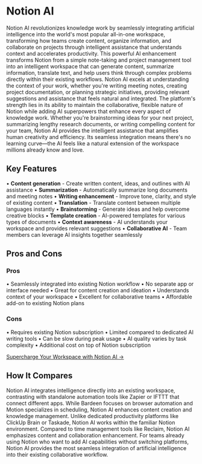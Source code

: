 # Notion AI

Notion AI revolutionizes knowledge work by seamlessly integrating artificial intelligence into the world's most popular all-in-one workspace, transforming how teams create content, organize information, and collaborate on projects through intelligent assistance that understands context and accelerates productivity. This powerful AI enhancement transforms Notion from a simple note-taking and project management tool into an intelligent workspace that can generate content, summarize information, translate text, and help users think through complex problems directly within their existing workflows. Notion AI excels at understanding the context of your work, whether you're writing meeting notes, creating project documentation, or planning strategic initiatives, providing relevant suggestions and assistance that feels natural and integrated. The platform's strength lies in its ability to maintain the collaborative, flexible nature of Notion while adding AI superpowers that enhance every aspect of knowledge work. Whether you're brainstorming ideas for your next project, summarizing lengthy research documents, or writing compelling content for your team, Notion AI provides the intelligent assistance that amplifies human creativity and efficiency. Its seamless integration means there's no learning curve—the AI feels like a natural extension of the workspace millions already know and love.

## Key Features

• **Content generation** - Create written content, ideas, and outlines with AI assistance
• **Summarization** - Automatically summarize long documents and meeting notes
• **Writing enhancement** - Improve tone, clarity, and style of existing content
• **Translation** - Translate content between multiple languages instantly
• **Brainstorming** - Generate ideas and help overcome creative blocks
• **Template creation** - AI-powered templates for various types of documents
• **Context awareness** - AI understands your workspace and provides relevant suggestions
• **Collaborative AI** - Team members can leverage AI insights together seamlessly

## Pros and Cons

### Pros
• Seamlessly integrated into existing Notion workflow
• No separate app or interface needed
• Great for content creation and ideation
• Understands context of your workspace
• Excellent for collaborative teams
• Affordable add-on to existing Notion plans

### Cons
• Requires existing Notion subscription
• Limited compared to dedicated AI writing tools
• Can be slow during peak usage
• AI quality varies by task complexity
• Additional cost on top of Notion subscription

[Supercharge Your Workspace with Notion AI →](https://www.notion.so/product/ai)

## How It Compares

Notion AI integrates intelligence directly into an existing workspace, contrasting with standalone automation tools like Zapier or IFTTT that connect different apps. While Bardeen focuses on browser automation and Motion specializes in scheduling, Notion AI enhances content creation and knowledge management. Unlike dedicated productivity platforms like ClickUp Brain or Taskade, Notion AI works within the familiar Notion environment. Compared to time management tools like Reclaim, Notion AI emphasizes content and collaboration enhancement. For teams already using Notion who want to add AI capabilities without switching platforms, Notion AI provides the most seamless integration of artificial intelligence into their existing collaborative workflow.